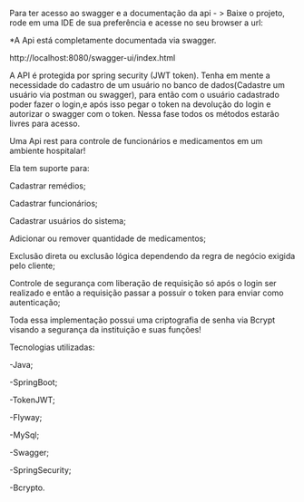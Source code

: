 Para ter acesso ao swagger e a documentação da api - > Baixe o projeto, rode em uma IDE de sua preferência e acesse no seu browser a url:
 
*A Api está completamente documentada via swagger.
 
http://localhost:8080/swagger-ui/index.html
 
A API é protegida por spring security (JWT token).
Tenha em mente a necessidade do cadastro de um usuário no banco de dados(Cadastre um usuário via postman ou swagger), para então com o usuário cadastrado poder fazer o login,e após isso pegar o token na devolução do login e autorizar o swagger com o token. Nessa fase todos os métodos estarão livres para acesso.
 
Uma Api rest para controle de funcionários e medicamentos em um ambiente hospitalar! 

Ela tem suporte para:

Cadastrar remédios;

Cadastrar funcionários;

Cadastrar usuários do sistema;

Adicionar ou remover quantidade de medicamentos;

Exclusão direta ou exclusão lógica dependendo da regra de negócio exigida pelo cliente;

Controle de segurança com liberação de requisição só após o login ser realizado e então a requisição passar a possuir o token para enviar como autenticação;

Toda essa implementação possui uma criptografia de senha via Bcrypt visando a segurança da instituição e suas funções!



Tecnologias utilizadas:

-Java;

-SpringBoot;

-TokenJWT;

-Flyway;

-MySql;

-Swagger;

-SpringSecurity;

-Bcrypto.



